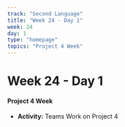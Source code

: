 ```yaml
---
track: "Second Language"
title: "Week 24 - Day 1"
week: 24
day: 1
type: "homepage"
topics: "Project 4 Week"
---
```



# Week 24 - Day 1

#### Project 4 Week
- **Activity:** Teams Work on Project 4

